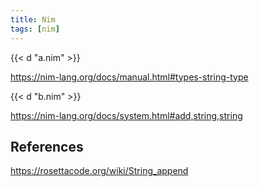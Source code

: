 ```yaml
---
title: Nim
tags: [nim]
---
```


{{< d "a.nim" >}}

<https://nim-lang.org/docs/manual.html#types-string-type>

{{< d "b.nim" >}}

<https://nim-lang.org/docs/system.html#add,string,string>

## References

<https://rosettacode.org/wiki/String_append>
